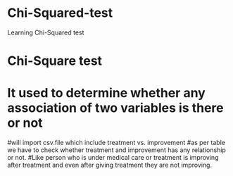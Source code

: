 # Chi-Squared-test
Learning Chi-Squared test

# Chi-Square test
# It used to determine whether any association of two variables is there or not

#will import csv.file which include treatment vs. improvement
#as per table we have to check whether treatment and improvement has any relationship or not.
#Like person who is under medical care or treatment is improving after treatment and even after giving treatment they are not improving. 
